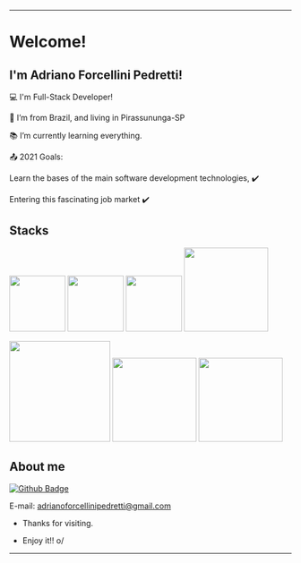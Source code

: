 
----------------------------------------------------------------------------

# Welcome!

 

## I'm Adriano Forcellini Pedretti!

 

:computer: I'm Full-Stack Developer!

:house_with_garden: I’m from Brazil, and living in Pirassununga-SP

:books: I’m currently learning everything.

:outbox_tray: 2021 Goals:

Learn the bases of the main software development technologies, ✔️

Entering this fascinating job market ✔️

## Stacks

<img src=https://fedojo.com/wp-content/uploads/2019/03/logo-javascript-png-html-code-allows-to-embed-javascript-logo-in-your-website-587.png width=100 />  <img src=https://www.pngkit.com/png/detail/222-2229874_95kib-400x400-css-logo-css-png.png width=100 />  <img src=https://p.kindpng.com/picc/s/23-237381_java-html-language-logo-png-transparent-png.png width=100 />   <img src=https://www.pngkit.com/png/detail/222-2224803_react-redux-react-js-and-redux.png width=150 />

<img src=https://www.pngkit.com/png/detail/70-702314_i-first-heard-of-node-node-js-y.png width=180 />  <img src=https://www.pngkit.com/png/detail/263-2637803_python-development-python-language.png width=150 /> <img src=https://www.pngkit.com/png/detail/264-2646567_java-logo-png-transparent.png width=150 /> 


## About me

[![Github Badge](https://img.shields.io/badge/-LinkedIn-blue?style=flat-square&logo=Linkedin&logoColor=white&link=%20https://www.linkedin.com/in/adriano-forcellini-adrianwarrior/)](https://www.linkedin.com/in/adriano-forcellini-adrianwarrior/)

E-mail: adrianoforcellinipedretti@gmail.com



- Thanks for visiting.

- Enjoy it!! o/

-------------------------------------------------------------------------------
